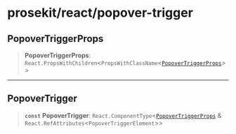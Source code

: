 # prosekit/react/popover-trigger

<a id="PopoverTriggerProps" name="PopoverTriggerProps"></a>

## PopoverTriggerProps

> **PopoverTriggerProps**: `React.PropsWithChildren`\<`PropsWithClassName`\<[`PopoverTriggerProps`](../lit/popover-trigger.md#PopoverTriggerProps)\>\>

***

<a id="PopoverTrigger" name="PopoverTrigger"></a>

## PopoverTrigger

> **`const`** **PopoverTrigger**: `React.ComponentType`\<[`PopoverTriggerProps`](popover-trigger.md#PopoverTriggerProps) & `React.RefAttributes`\<`PopoverTriggerElement`\>\>

